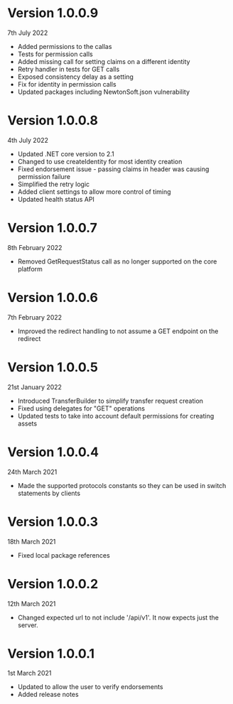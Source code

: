 # Version 1.0.0.9
7th July 2022

- Added permissions to the callas
- Tests for permission calls
- Added missing call for setting claims on a different identity
- Retry handler in tests for GET calls
- Exposed consistency delay as a setting
- Fix for identity in permission calls
- Updated packages including NewtonSoft.json vulnerability

# Version 1.0.0.8
4th July 2022

- Updated .NET core version to 2.1
- Changed to use createIdentity for most identity creation
- Fixed endorsement issue - passing claims in header was causing permission failure
- Simplified the retry logic
- Added client settings to allow more control of timing
- Updated health status API

# Version 1.0.0.7
8th February 2022

- Removed GetRequestStatus call as no longer supported on the core platform


# Version 1.0.0.6
7th February 2022

- Improved the redirect handling to not assume a GET endpoint on the redirect


# Version 1.0.0.5
21st January 2022

- Introduced TransferBuilder to simplify transfer request creation
- Fixed using delegates for "GET" operations
- Updated tests to take into account default permissions for creating assets


# Version 1.0.0.4
24th March 2021

- Made the supported protocols constants so they can be used in switch statements by clients


# Version 1.0.0.3
18th March 2021

- Fixed local package references


# Version 1.0.0.2
12th March 2021

- Changed expected url to not include '/api/v1'. It now expects just the server.


# Version 1.0.0.1
1st March 2021

- Updated to allow the user to verify endorsements
- Added release notes
